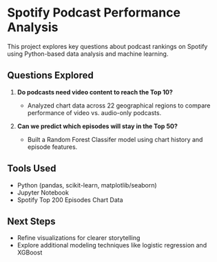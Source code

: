 # Spotify Podcast Performance Analysis

This project explores key questions about podcast rankings on Spotify using Python-based data analysis and machine learning.

## Questions Explored
1. **Do podcasts need video content to reach the Top 10?**
   - Analyzed chart data across 22 geographical regions to compare performance of video vs. audio-only podcasts.

2. **Can we predict which episodes will stay in the Top 50?**
   - Built a Random Forest Classifer model using chart history and episode features.

## Tools Used
- Python (pandas, scikit-learn, matplotlib/seaborn)
- Jupyter Notebook
- Spotify Top 200 Episodes Chart Data

## Next Steps
- Refine visualizations for clearer storytelling
- Explore additional modeling techniques like logistic regression and XGBoost

